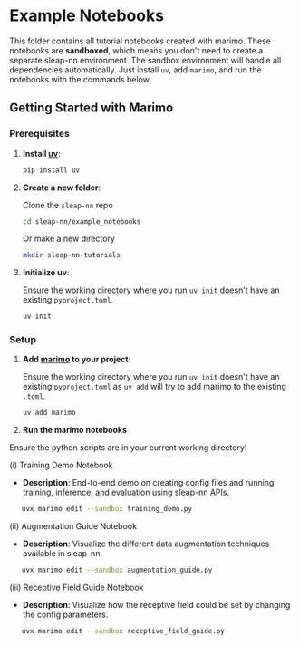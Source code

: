 # Example Notebooks

This folder contains all tutorial notebooks created with marimo. These notebooks are **sandboxed**, which means you don't need to create a separate sleap-nn environment. The sandbox environment will handle all dependencies automatically. Just install `uv`, add `marimo`, and run the notebooks with the commands below. 

## Getting Started with Marimo

### Prerequisites

1. **Install [uv](https://github.com/astral-sh/uv)**: 
   ```bash
   pip install uv
   ```

2. **Create a new folder**:

   Clone the `sleap-nn` repo
   ```bash
   cd sleap-nn/example_notebooks
   ```
   
   Or make a new directory
   ```bash
   mkdir sleap-nn-tutorials
   ```

3. **Initialize uv**:

   Ensure the working directory where you run `uv init` doesn't have an existing `pyproject.toml`.
   ```bash
   uv init
   ```

### Setup

1. **Add [marimo](https://github.com/marimo-team/marimo) to your project**:

   Ensure the working directory where you run `uv init` doesn't have an existing `pyproject.toml` as `uv add` will try to add marimo to the existing `.toml`.

   ```bash
   uv add marimo
   ```

2. **Run the marimo notebooks**

Ensure the python scripts are in your current working directory!

(i) Training Demo Notebook
- **Description**: End-to-end demo on creating config files and running training, inference, and evaluation using sleap-nn APIs.

```bash
   uvx marimo edit --sandbox training_demo.py
```

(ii) Augmentation Guide Notebook
- **Description**: Visualize the different data augmentation techniques available in sleap-nn.

```bash
   uvx marimo edit --sandbox augmentation_guide.py
```

(iii) Receptive Field Guide Notebook
- **Description**: Visualize how the receptive field could be set by changing the config parameters.

```bash
   uvx marimo edit --sandbox receptive_field_guide.py
```

